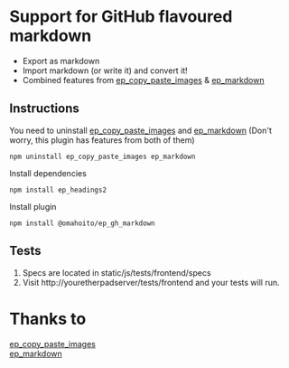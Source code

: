 # Support for GitHub flavoured markdown
* Export as markdown
* Import markdown (or write it) and convert it!
* Combined features from [ep_copy_paste_images](https://github.com/JohnMcLear/ep_copy_paste_images) & [ep_markdown](https://github.com/ether/ep_markdown)
## Instructions
You need to uninstall [ep_copy_paste_images](https://github.com/JohnMcLear/ep_copy_paste_images) and [ep_markdown](https://github.com/ether/ep_markdown) (Don't worry, this plugin has features from both of them)
```
npm uninstall ep_copy_paste_images ep_markdown
```
Install dependencies
```
npm install ep_headings2
```
Install plugin
```
npm install @omahoito/ep_gh_markdown
```

## Tests
1. Specs are located in static/js/tests/frontend/specs
2. Visit http://youretherpadserver/tests/frontend and your tests will run.

# Thanks to
[ep_copy_paste_images](https://github.com/JohnMcLear/ep_copy_paste_images)  
[ep_markdown](https://github.com/ether/ep_markdown)
